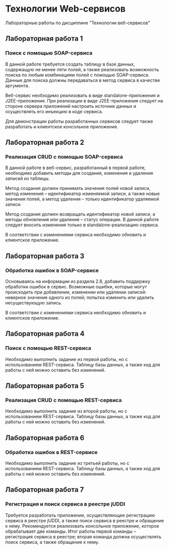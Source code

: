 # Технологии Web-сервисов

Лабораторные работы по дисциплине "Технологии веб-сервисов"

## Лабораторная работа 1

### Поиск с помощью SOAP-сервиса

В данной работе требуется создать таблицу в базе данных,
содержащую не менее пяти полей,
а также реализовать возможность поиска по любым комбинациям полей с помощью SOAP-сервиса.
Данные для поиска должны передаваться в метод сервиса в качестве аргумента.

Веб-сервис необходимо реализовать в виде standalone-приложения и J2EE-приложения.
При реализации в виде J2EE-приложения следует на стороне сервера приложений настроить источник данных и осуществлять его
инъекцию в коде сервиса.

Для демонстрации работы разработанных сервисов следует также разработать и клиентское консольное приложение.

## Лабораторная работа 2

### Реализация CRUD с помощью SOAP-сервиса

В данной работе в веб-сервис, разработанный в первой работе, необходимо
добавить методы для создания, изменения и удаления записей из таблицы.

Метод создания должен принимать значения полей новой записи, метод
изменения – идентификатор изменяемой записи, а также новые значения полей, а
метод удаления – только идентификатор удаляемой записи.

Метод создания должен возвращать идентификатор новой записи, а методы
обновления или удаления – статус операции. В данной работе следует вносить
изменения только в standalone-реализацию сервиса.

В соответствии с изменениями сервиса необходимо обновить и клиентское
приложение.

## Лабораторная работа 3

### Обработка ошибок в SOAP-сервисе

Основываясь на информации из раздела 2.8, добавить поддержку обработки
ошибок в сервис. Возможные ошибки, которые могут происходить при
добавлении, изменении или удалении записей: неверное значение одного из полей;
попытка изменить или удалить несуществующую запись.

В соответствии с изменениями сервиса необходимо обновить и клиентское
приложение.

## Лабораторная работа 4

### Поиск с помощью REST-сервиса

Необходимо выполнить задание из первой работы, но с использованием
REST-сервиса. Таблицу базы данных, а также код для работы с ней можно оставить
без изменений.

## Лабораторная работа 5

### Реализация CRUD с помощью REST-сервиса

Необходимо выполнить задание из второй работы, но с использованием
REST-сервиса. Таблицу базы данных, а также код для работы с ней можно оставить
без изменений.

## Лабораторная работа 6

### Обработка ошибок в REST-сервисе

Необходимо выполнить задание из третьей работы, но с использованием
REST-сервиса. Таблицу базы данных, а также код для работы с ней можно оставить
без изменений.

## Лабораторная работа 7

### Регистрация и поиск сервиса в реестре jUDDI

Требуется разработать приложение, осуществляющее регистрацию сервиса
в реестре jUDDI, а также поиск сервиса в реестре и обращение к нему.
Рекомендуется реализовать консольное приложение, которое обрабатывает две
команды. Итог работы первой команды – регистрация сервиса в реестре; вторая
команда должна осуществлять поиск сервиса, а также обращение к нему.